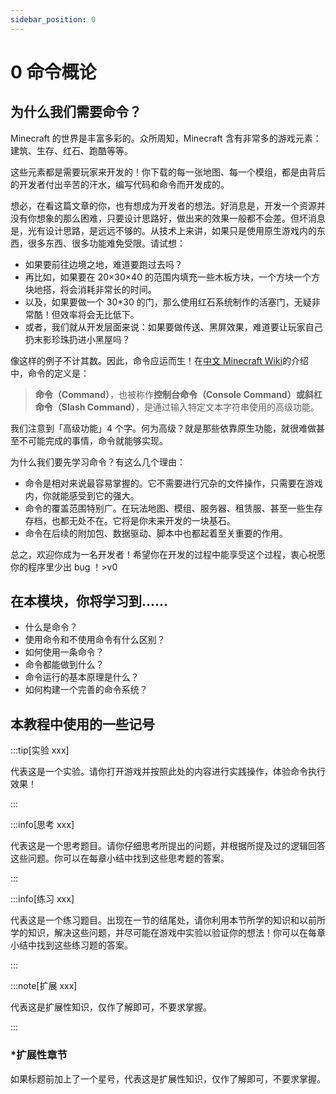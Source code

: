 ```yaml
---
sidebar_position: 0
---
```


# 0 命令概论

## 为什么我们需要命令？

Minecraft 的世界是丰富多彩的。众所周知，Minecraft 含有非常多的游戏元素：建筑、生存、红石、跑酷等等。

这些元素都是需要玩家来开发的！你下载的每一张地图、每一个模组，都是由背后的开发者付出辛苦的汗水，编写代码和命令而开发成的。

想必，在看这篇文章的你，也有想成为开发者的想法。好消息是，开发一个资源并没有你想象的那么困难，只要设计思路好，做出来的效果一般都不会差。但坏消息是，光有设计思路，是远远不够的。从技术上来讲，如果只是使用原生游戏内的东西，很多东西、很多功能难免受限。请试想：

- 如果要前往边境之地，难道要跑过去吗？
- 再比如，如果要在 20×30×40 的范围内填充一些木板方块，一个方块一个方块地搭，将会消耗非常长的时间。
- 以及，如果要做一个 30*30 的门，那么使用红石系统制作的活塞门，无疑非常酷！但效率将会无比低下。
- 或者，我们就从开发层面来说：如果要做传送、黑屏效果，难道要让玩家自己扔末影珍珠扔进小黑屋吗？

像这样的例子不计其数。因此，命令应运而生！在[中文 Minecraft Wiki](https://zh.minecraft.wiki/w/命令)的介绍中，命令的定义是：

> **命令（Command）**，也被称作**控制台命令（Console Command）**或**斜杠命令（Slash Command）**，是通过输入特定文本字符串使用的高级功能。

我们注意到「高级功能」4 个字。何为高级？就是那些依靠原生功能，就很难做甚至不可能完成的事情，命令就能够实现。

为什么我们要先学习命令？有这么几个理由：

- 命令是相对来说最容易掌握的。它不需要进行冗杂的文件操作，只需要在游戏内，你就能感受到它的强大。
- 命令的覆盖范围特别广。在玩法地图、模组、服务器、租赁服、甚至一些生存存档，也都无处不在。它将是你未来开发的一块基石。
- 命令在后续的附加包、数据驱动、脚本中也都起着至关重要的作用。

总之，欢迎你成为一名开发者！希望你在开发的过程中能享受这个过程，衷心祝愿你的程序里少出 bug ！>v0

## 在本模块，你将学习到……

- 什么是命令？
- 使用命令和不使用命令有什么区别？
- 如何使用一条命令？
- 命令都能做到什么？
- 命令运行的基本原理是什么？
- 如何构建一个完善的命令系统？

## 本教程中使用的一些记号

:::tip[实验 xxx]

代表这是一个实验。请你打开游戏并按照此处的内容进行实践操作，体验命令执行效果！

:::

:::info[思考 xxx]

代表这是一个思考题目。请你仔细思考所提出的问题，并根据所提及过的逻辑回答这些问题。你可以在每章小结中找到这些思考题的答案。

:::

:::info[练习 xxx]

代表这是一个练习题目。出现在一节的结尾处，请你利用本节所学的知识和以前所学的知识，解决这些问题，并尽可能在游戏中实验以验证你的想法！你可以在每章小结中找到这些练习题的答案。

:::

:::note[扩展 xxx]

代表这是扩展性知识，仅作了解即可，不要求掌握。

:::

### *扩展性章节

如果标题前加上了一个星号，代表这是扩展性知识，仅作了解即可，不要求掌握。
